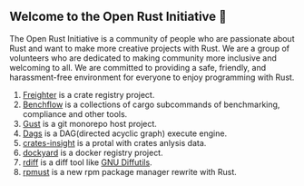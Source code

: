 ## Welcome to the Open Rust Initiative 🙌

The Open Rust Initiative is a community of people who are passionate about Rust and want to make more creative projects with Rust. We are a group of volunteers who are dedicated to making community more inclusive and welcoming to all. We are committed to providing a safe, friendly, and harassment-free environment for everyone to enjoy programming with Rust.

1. [Freighter](https://github.com/open-rust-initiative/freighter) is a crate registry project.
2. [Benchflow](https://github.com/open-rust-initiative/benchflow) is a collections of cargo subcommands of benchmarking, compliance and other tools.
3. [Gust](https://github.com/open-rust-initiative/gust) is a git monorepo host project.
4. [Dags](htpts://github.com/open-rust-initiative/dags) is a DAG(directed acyclic graph) execute engine.
5. [crates-insight](https://github.com/open-rust-initiative/crates-insight) is a protal with crates anlysis data.
6. [dockyard](https://github.com/open-rust-initiative/dockyard) is a docker registry project.
7. [rdiff](https://github.com/open-rust-initiative/rdiff) is a diff tool like [GNU Diffutils](https://www.gnu.org/software/diffutils).
8. [rpmust](https://github.com/open-rust-initiative/rpmust) is a new rpm package manager rewrite with Rust.